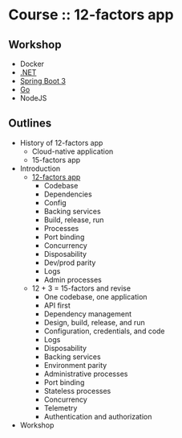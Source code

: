 # Course :: 12-factors app

## Workshop
* Docker
* [.NET](https://github.com/up1/course-12-factors-app/tree/main/workshop/dotnet)
* [Spring Boot 3](https://github.com/up1/workshop-spring-opentelemetry-2024)
* [Go](https://github.com/up1/demo-go-12-factor/)
* NodeJS

## Outlines
* History of 12-factors app
  * Cloud-native application
  * 15-factors app
* Introduction
  * [12-factors app](https://12factor.net/)
    * Codebase
    * Dependencies
    * Config
    * Backing services
    * Build, release, run
    * Processes
    * Port binding
    * Concurrency
    * Disposability
    * Dev/prod parity
    * Logs
    * Admin processes
  * 12 + 3 = 15-factors and revise
    * One codebase, one application
    * API first
    * Dependency management
    * Design, build, release, and run
    * Configuration, credentials, and code
    * Logs
    * Disposability
    * Backing services
    * Environment parity
    * Administrative processes
    * Port binding
    * Stateless processes
    * Concurrency
    * Telemetry
    * Authentication and authorization
* Workshop
